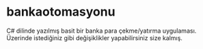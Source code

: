 # bankaotomasyonu
C# dilinde yazılmış basit bir banka para çekme/yatırma uygulaması. 
Üzerinde istediğiniz gibi değişiklikler yapabilirsiniz size kalmış.
